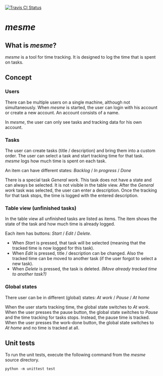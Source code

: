 [![Travis CI Status](https://travis-ci.org/dagophil/mesme.svg?branch=master)](https://travis-ci.org/dagophil/mesme)

# *mesme*

## What is *mesme*?

*mesme* is a tool for time tracking. It is designed to log the time that is spent on tasks.

## Concept

### Users

There can be multiple users on a single machine, although not simultaneously. When *mesme* is started, the user can
login with his account or create a new account. An account consists of a name.

In *mesme*, the user can only see tasks and tracking data for his own account.

### Tasks

The user can create tasks (title / description) and bring them into a custom order.
The user can select a task and start tracking time for that task.
*mesme* logs how much time is spent on each task.

An item can have different states: *Backlog* / *In progress* / *Done*

There is a special task *General work*. This task does not have a state and can always be selected. It is not visible in
the table view. After the *General work* task was selected, the user can enter a description. Once the tracking for that
task stops, the time is logged with the entered description.

### Table view (unfinished tasks)

In the table view all unfinished tasks are listed as items. The item shows the state of the task and how much time is
already logged.

Each item has buttons: *Start* / *Edit* / *Delete*.
* When *Start* is pressed, that task will be selected (meaning that the tracked time is now logged for this task).
* When *Edit* is pressed, title / description can be changed. Also the tracked time can be moved to another task (if the
  user forgot to select a new task).
* When *Delete* is pressed, the task is deleted. *(Move already tracked time to another task?)*

### Global states

There user can be in different (global) states: *At work* / *Pause* / *At home*

When the user starts tracking time, the global state switches to *At work*. When the user presses the pause button, the
global state switches to *Pause* and the time tracking for tasks stops. Instead, the pause time is tracked. When the
user presses the work-done button, the global state switches to *At home* and no time is tracked at all.

## Unit tests

To run the unit tests, execute the following command from the *mesme* source directory.
```
python -m unittest test
```
